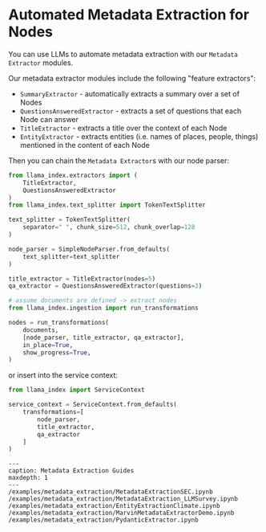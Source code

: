 # Automated Metadata Extraction for Nodes

You can use LLMs to automate metadata extraction with our `Metadata Extractor` modules.

Our metadata extractor modules include the following "feature extractors":
- `SummaryExtractor` - automatically extracts a summary over a set of Nodes
- `QuestionsAnsweredExtractor` - extracts a set of questions that each Node can answer
- `TitleExtractor` - extracts a title over the context of each Node
- `EntityExtractor` - extracts entities (i.e. names of places, people, things) mentioned in the content of each Node

Then you can chain the `Metadata Extractor`s with our node parser:

```python
from llama_index.extractors import (
    TitleExtractor,
    QuestionsAnsweredExtractor
)
from llama_index.text_splitter import TokenTextSplitter

text_splitter = TokenTextSplitter(
    separator=" ", chunk_size=512, chunk_overlap=128
)

node_parser = SimpleNodeParser.from_defaults(
    text_splitter=text_splitter
)

title_extractor = TitleExtractor(nodes=5)
qa_extractor = QuestionsAnsweredExtractor(questions=3)

# assume documents are defined -> extract nodes
from llama_index.ingestion import run_transformations

nodes = run_transformations(
    documents,
    [node_parser, title_extractor, qa_extractor],
    in_place=True,
    show_progress=True,
)
```

or insert into the service context:

```python
from llama_index import ServiceContext

service_context = ServiceContext.from_defaults(
    transformations=[
        node_parser,
        title_extractor,
        qa_extractor
    ]
)
```


```{toctree}
---
caption: Metadata Extraction Guides
maxdepth: 1
---
/examples/metadata_extraction/MetadataExtractionSEC.ipynb
/examples/metadata_extraction/MetadataExtraction_LLMSurvey.ipynb
/examples/metadata_extraction/EntityExtractionClimate.ipynb
/examples/metadata_extraction/MarvinMetadataExtractorDemo.ipynb
/examples/metadata_extraction/PydanticExtractor.ipynb
```